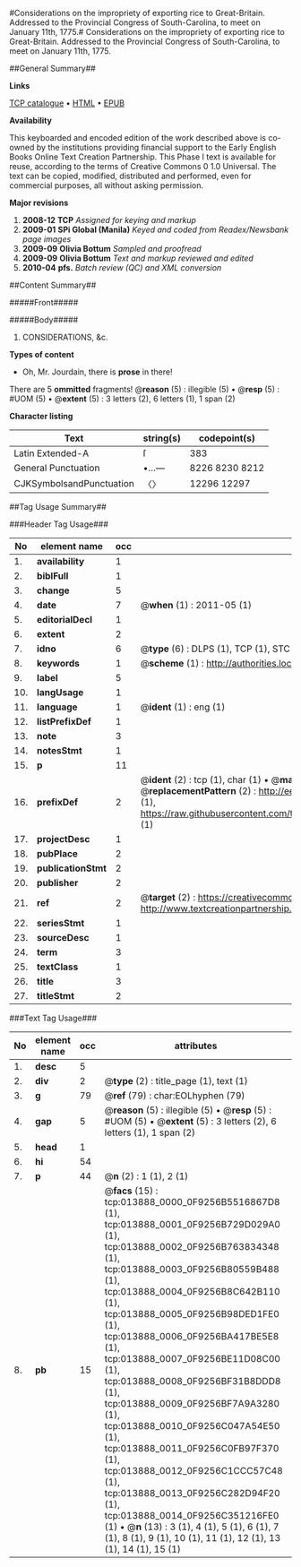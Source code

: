 #Considerations on the impropriety of exporting rice to Great-Britain. Addressed to the Provincial Congress of South-Carolina, to meet on January 11th, 1775.#
Considerations on the impropriety of exporting rice to Great-Britain. Addressed to the Provincial Congress of South-Carolina, to meet on January 11th, 1775.

##General Summary##

**Links**

[TCP catalogue](http://www.ota.ox.ac.uk/tcp/)  • 
[HTML](http://tei.it.ox.ac.uk/tcp/Texts-HTML/free/N10/N10971.html)  • 
[EPUB](http://tei.it.ox.ac.uk/tcp/Texts-EPUB/free/N10/N10971.epub)

**Availability**

This keyboarded and encoded edition of the
	       work described above is co-owned by the institutions
	       providing financial support to the Early English Books
	       Online Text Creation Partnership. This Phase I text is
	       available for reuse, according to the terms of Creative
	       Commons 0 1.0 Universal. The text can be copied,
	       modified, distributed and performed, even for
	       commercial purposes, all without asking permission.

**Major revisions**

1. __2008-12__ __TCP__ *Assigned for keying and markup*
1. __2009-01__ __SPi Global (Manila)__ *Keyed and coded from Readex/Newsbank page images*
1. __2009-09__ __Olivia Bottum__ *Sampled and proofread*
1. __2009-09__ __Olivia Bottum__ *Text and markup reviewed and edited*
1. __2010-04__ __pfs.__ *Batch review (QC) and XML conversion*

##Content Summary##

#####Front#####

#####Body#####

1. CONSIDERATIONS, &c.

**Types of content**

  * Oh, Mr. Jourdain, there is **prose** in there!

There are 5 **ommitted** fragments! 
 @__reason__ (5) : illegible (5)  •  @__resp__ (5) : #UOM (5)  •  @__extent__ (5) : 3 letters (2), 6 letters (1), 1 span (2)

**Character listing**


|Text|string(s)|codepoint(s)|
|---|---|---|
|Latin Extended-A|ſ|383|
|General Punctuation|•…—|8226 8230 8212|
|CJKSymbolsandPunctuation|〈〉|12296 12297|

##Tag Usage Summary##

###Header Tag Usage###

|No|element name|occ|attributes|
|---|---|---|---|
|1.|__availability__|1||
|2.|__biblFull__|1||
|3.|__change__|5||
|4.|__date__|7| @__when__ (1) : 2011-05 (1)|
|5.|__editorialDecl__|1||
|6.|__extent__|2||
|7.|__idno__|6| @__type__ (6) : DLPS (1), TCP (1), STC (1), NOTIS (1), IMAGE-SET (1), EVANS-CITATION (1)|
|8.|__keywords__|1| @__scheme__ (1) : http://authorities.loc.gov/ (1)|
|9.|__label__|5||
|10.|__langUsage__|1||
|11.|__language__|1| @__ident__ (1) : eng (1)|
|12.|__listPrefixDef__|1||
|13.|__note__|3||
|14.|__notesStmt__|1||
|15.|__p__|11||
|16.|__prefixDef__|2| @__ident__ (2) : tcp (1), char (1)  •  @__matchPattern__ (2) : ([0-9\-]+):([0-9IVX]+) (1), (.+) (1)  •  @__replacementPattern__ (2) : http://eebo.chadwyck.com/downloadtiff?vid=$1&page=$2 (1), https://raw.githubusercontent.com/textcreationpartnership/Texts/master/tcpchars.xml#$1 (1)|
|17.|__projectDesc__|1||
|18.|__pubPlace__|2||
|19.|__publicationStmt__|2||
|20.|__publisher__|2||
|21.|__ref__|2| @__target__ (2) : https://creativecommons.org/publicdomain/zero/1.0/ (1), http://www.textcreationpartnership.org/docs/. (1)|
|22.|__seriesStmt__|1||
|23.|__sourceDesc__|1||
|24.|__term__|3||
|25.|__textClass__|1||
|26.|__title__|3||
|27.|__titleStmt__|2||


###Text Tag Usage###

|No|element name|occ|attributes|
|---|---|---|---|
|1.|__desc__|5||
|2.|__div__|2| @__type__ (2) : title_page (1), text (1)|
|3.|__g__|79| @__ref__ (79) : char:EOLhyphen (79)|
|4.|__gap__|5| @__reason__ (5) : illegible (5)  •  @__resp__ (5) : #UOM (5)  •  @__extent__ (5) : 3 letters (2), 6 letters (1), 1 span (2)|
|5.|__head__|1||
|6.|__hi__|54||
|7.|__p__|44| @__n__ (2) : 1 (1), 2 (1)|
|8.|__pb__|15| @__facs__ (15) : tcp:013888_0000_0F9256B5516867D8 (1), tcp:013888_0001_0F9256B729D029A0 (1), tcp:013888_0002_0F9256B763834348 (1), tcp:013888_0003_0F9256B80559B488 (1), tcp:013888_0004_0F9256B8C642B110 (1), tcp:013888_0005_0F9256B98DED1FE0 (1), tcp:013888_0006_0F9256BA417BE5E8 (1), tcp:013888_0007_0F9256BE11D08C00 (1), tcp:013888_0008_0F9256BF31B8DDD8 (1), tcp:013888_0009_0F9256BF7A9A3280 (1), tcp:013888_0010_0F9256C047A54E50 (1), tcp:013888_0011_0F9256C0FB97F370 (1), tcp:013888_0012_0F9256C1CCC57C48 (1), tcp:013888_0013_0F9256C282D94F20 (1), tcp:013888_0014_0F9256C351216FE0 (1)  •  @__n__ (13) : 3 (1), 4 (1), 5 (1), 6 (1), 7 (1), 8 (1), 9 (1), 10 (1), 11 (1), 12 (1), 13 (1), 14 (1), 15 (1)|
